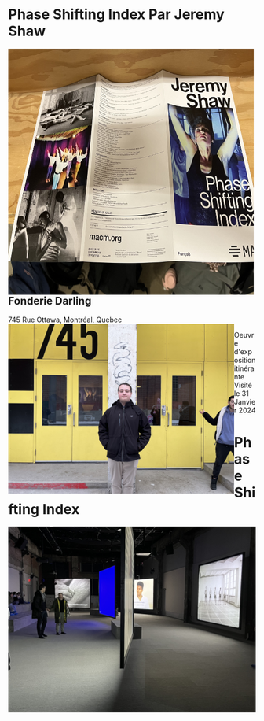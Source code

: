 # Phase Shifting Index Par Jeremy Shaw
<img align="left" width="500" height="500" src="media/brochure_complete.jpg">

## Fonderie Darling
745 Rue Ottawa, Montréal, Quebec
<img align="left" width="460" src="media/entrer_fonderie_darling.jpg">

Oeuvre d'exposition itinérante <br>
Visité le 31 Janvier 2024 <br>


# Phase Shifting Index
<img align="left" width="800" src="media/vue_ensemble_oeuvre.jpg">
